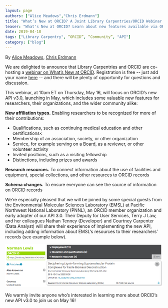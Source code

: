 ```yaml
---
layout: page
authors: ["Alice Meadows","Chris Erdmann"]
title: "What’s New at ORCID? A Joint Library Carpentries/ORCID Webinar!"
teaser: "What's New at ORCID? Learn about new features available via ORCID's API 3.0 to connect and share more of your own and community's contributions."
date: 2019-04-18
tags: ["Library Carpentry", “ORCID”, “Community”, "API"]
category: ["blog"]
---
```


By [Alice Meadows](https://twitter.com/alicejmeadows), [Chris Erdmann](https://twitter.com/libcce)

We are delighted to announce that Library Carpentries and ORCID are co-hosting a [webinar on What’s New at ORCID](href="https://librarycarpentry.org/events). Registration is free -- just add your name [here](https://pad.carpentries.org/lc-community-calls) -- and there will be plenty of opportunity for questions and discussion.  

This webinar, at 10am ET on Thursday, May 16, will focus on ORCID’s new API v3.0, launching in May, which includes some valuable new features for researchers, their organizations, and the wider community alike:  

__New affiliation types.__ Enabling researchers to be recognized for more of their contributions:
* Qualifications, such as continuing medical education and other certifications<
* Membership of an association, society, or other organization
* Service, for example serving on a Board, as a reviewer, or other volunteer activity
* Invited positions, such as a visiting fellowship
* Distinctions, including prizes and awards

__Research resources.__ To connect information about the use of facilities and equipment, special collections, and other resources to ORCID records  

__Schema changes.__ To ensure everyone can see the source of information on ORCID records

We’re especially pleased that we will be joined by some special guests from the Environmental Molecular Sciences Laboratory (EMSL) at Pacific Northwest National Laboratory (PNNL), an ORCID member organization and early adopter of our API 3.0. Their Deputy for User Services, Terry J Law, and her colleagues Nathan Tenney (Developer) and Courtney Carpenter (Data Analyst) will share their experience of implementing the new API, including adding information about EMSL’s resources to their researchers’ records (see example below).

![ORCID Screenshot](images/orcid-screenshot.png)

We warmly invite anyone who’s interested in learning more about ORCID’s new API v3.0 to join us on May 16!
